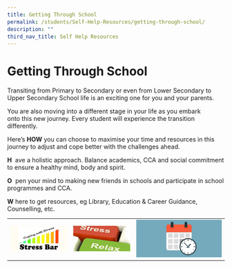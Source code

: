 ```yaml
---
title: Getting Through School
permalink: /students/Self-Help-Resources/getting-through-school/
description: ""
third_nav_title: Self Help Resources
---
```

# Getting Through School

Transiting from Primary to Secondary or even from Lower Secondary to Upper Secondary School life is an exciting one for you and your parents.

You are also moving into a different stage in your life as you embark onto this new journey. Every student will experience the transition differently.

  
Here’s **HOW** you can choose to maximise your time and resources in this journey to adjust and cope better with the challenges ahead. 

  

**H**  ave a holistic approach. Balance academics, CCA and social commitment to ensure a healthy mind, body and spirit. 

**O**  pen your mind to making new friends in schools and participate in school programmes and CCA. 

**W** here to get resources, eg Library, Education & Career Guidance, Counselling, etc.

|   |   |   |
|---|---|---|
|  ![](/images/Our%20BBSS%20Experience/BBSS%20Student%20Wellbeing/Student/Getting%20through%20school/Stress_Bar.jpg) | ![](/images/Our%20BBSS%20Experience/BBSS%20Student%20Wellbeing/Student/Getting%20through%20school/Stress_Buster.jpg)  |![](/images/Our%20BBSS%20Experience/BBSS%20Student%20Wellbeing/Student/Getting%20through%20school/Organising_Time.jpg)   |